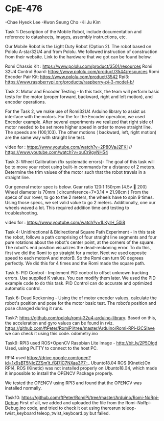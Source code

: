 # CpE-476
-Chae Hyeok Lee
-Kwon Seung Cho
-Ki Ju Kim

Task 1: Description of the Mobile Robot, include documentation and reference to datasheets, images, assembly instructions, etc. 

Our Mobile Robot is the Light Duty Robot (Option 2). The robot based on Pololu A-star32U4 and from Pololu. 
We followed instruction of construction from their website. Link to the hardware that we got can be found below.

Romi Chassis Kit : https://www.pololu.com/product/3501/resources
Romi 32U4 Control Board: https://www.pololu.com/product/3544/resources
Romi Encoder Pair Kit: https://www.pololu.com/product/3542
Rpi3: https://www.raspberrypi.org/products/raspberry-pi-3-model-b/


Task 2: Motor and Encoder Testing - In this task, the team will perform basic tests for the motor (proper forward, backward, right and left motion), and encoder operations.

For the Task 2, we make use of Romi32U4 Arduino library to assist us interface with the motors.
For the for the Encoder operation, we used Encoder example. After several experiments we realized that right side of motor needed to be set more higher speed in order to move straight line. The speeds are (100,103).
The other motions ( backward, left, right motion) are the same way with straight line test.

video for : https://www.youtube.com/watch?v=2P80VaJ2FKI // https://www.youtube.com/watch?v=ouCr9gyNH54

Task 3: Wheel Calibration (fix systematic errors)- The goal of this task will be to move your robot using built-in commands for a distance of 2 meters. 
Determine the trim values of the motor such that the robot travels in a straight line.

Our general motor spec is below. 
Gear ratio 120:1
150rpm (4.5v  200)
Wheel diameter is 70mm ( circumference=7*3.14 = 21.98cm ) 
From the specs of our rover, to go to the 2 meters, the wheels have to spin 9 times.
Using those specs, we set valid value to go 2 meters. Additionally, one our wheels waved a lot. This required addition time and testing to troubleshooting. 

video for : https://www.youtube.com/watch?v=1LKyrH_50i8 

Task 4: Unidirectional & Bidirectional Square Path Experiment - In this task the robot, follows a path comprising of four straight line segments and four pure rotations about the robot's center point, at the corners of the square. The robot's end position visualizes the dead-reckoning error. To do this, first we did the Romi to go straight for a meter. Next we used opposite speed to each motorA and motorB. So the Romi can turn 90 degrees perfectly. We did this for 4 times and the Romi made the square path.

Task 5: PID Control - Implement PID control to offset unknown tracking errors. Use supplied K values. You can modify them later. We used the PID example code to do this task. PID Control can do accurate and optimized automatic control. 

Task 6: Dead Reckoning - Using the of motor encoder values, calculate the robot's position and pose for the motor basic test. The robot’s position and pose changed during it runs.

Task7: https://github.com/pololu/romi-32u4-arduino-library. Based on this, the acceleration and gyro values can be found in rviz.
https://github.com/ftPeter/RomiPi/tree/master/Arduino/Romi-RPi-I2CSlave we can check it using this code. odometry.ino


Task9: RPI3 used ROS+OpenCV Raspbian Lite Image - http://bit.ly/2P5OIgd Used, using PuTTY to connect to the host PC.

RPI4 used https://drive.google.com/open?id=1x9sBT5NIcZZSm1t_fGI7lC7NXaa3P7-_ Ubunto18.04 ROS (Kinetic)On RPI4, ROS (Kinetic) was not installed properly on Ubunto18.04, which made it impossible to install the OPENCV Package properly.

We tested the OPENCV using RPI3 and found that the OPENCV was installed normally.


Task10: https://github.com/ftPeter/RomiPi/tree/master/Arduino/Romi-NoRpi-Debug First of all, we added and uploaded the file from the Romi-NoRpi-Debug.ino code, and tried to check it out using therosrun teleop-twist_keyboard teleop_twist_keyboard.py but failed.

